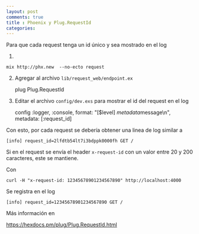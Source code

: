 ```yaml
---
layout: post
comments: true
title : Phoenix y Plug.RequestId
categories:
---
```

Para que cada request tenga un id único y sea mostrado en el log

1.

    mix http://phx.new  --no-ecto request

2. Agregar al archivo `lib/request_web/endpoint.ex`

    plug Plug.RequestId

3. Editar el archivo `config/dev.exs` para mostrar el id del request en el log

    config :logger, :console,
      format: "[$level] $metadata$message\n",
      metadata: [:request_id]

Con esto, por cada request se debería obtener una linea de log similar a

    [info] request_id=2lfdtb54lt7i3bdppk0000fh GET /

Si en el request se envía el header `x-request-id` con un valor entre 20 y 200 caracteres, este se mantiene.

Con

    curl -H "x-request-id: 12345678901234567890" http://localhost:4000

Se registra en el log

    [info] request_id=12345678901234567890 GET /

Más información en

https://hexdocs.pm/plug/Plug.RequestId.html
